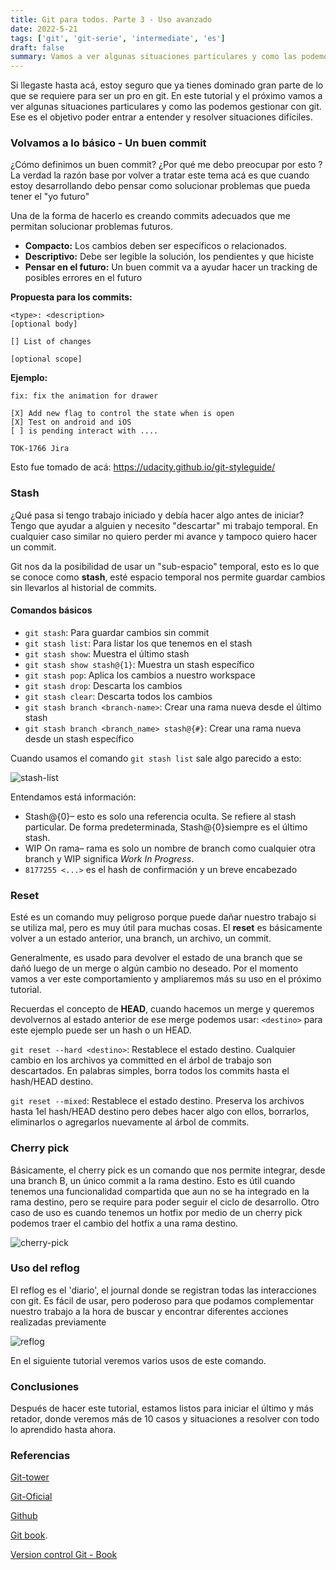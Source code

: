 ```yaml
---
title: Git para todos. Parte 3 - Uso avanzado
date: 2022-5-21
tags: ['git', 'git-serie', 'intermediate', 'es']
draft: false
summary: Vamos a ver algunas situaciones particulares y como las podemos gestionar con git
---
```


Si llegaste hasta acá, estoy seguro que ya tienes dominado gran parte de lo que se requiere para ser un pro en git.
En este tutorial y el próximo vamos a ver algunas situaciones particulares y como las podemos gestionar con git.
Ese es el objetivo poder entrar a entender y resolver situaciones difíciles.

<TOCInline toc={props.toc} exclude="Contenido|GIT" fromHeading={3} toHeading={4} asDisclosure />

### Volvamos a lo básico - Un buen commit

¿Cómo definimos un buen commit? ¿Por qué me debo preocupar por esto ?
La verdad la razón base por volver a tratar este tema acá es que cuando estoy desarrollando debo pensar como solucionar problemas que pueda tener el "yo futuro"

Una de la forma de hacerlo es creando commits adecuados que me permitan solucionar problemas futuros.

- **Compacto:** Los cambios deben ser específicos o relacionados.
- **Descriptivo:** Debe ser legible la solución, los pendientes y que hiciste
- **Pensar en el futuro:** Un buen commit va a ayudar hacer un tracking de posibles errores en el futuro

**Propuesta para los commits:**

```
<type>: <description>
[optional body]

[] List of changes

[optional scope]
```

**Ejemplo:**

```
fix: fix the animation for drawer

[X] Add new flag to control the state when is open
[X] Test on android and iOS
[ ] is pending interact with ....

TOK-1766 Jira
```

Esto fue tomado de acá: https://udacity.github.io/git-styleguide/

### Stash

¿Qué pasa si tengo trabajo iniciado y debía hacer algo antes de iniciar?
Tengo que ayudar a alguien y necesito "descartar" mi trabajo temporal. En cualquier caso similar no quiero perder mi avance y tampoco quiero hacer un commit.

Git nos da la posibilidad de usar un "sub-espacio" temporal, esto es lo que se conoce como **stash**, esté espacio temporal nos permite guardar cambios sin llevarlos al historial de commits.

#### Comandos básicos

- `git stash`: Para guardar cambios sin commit
- `git stash list`: Para listar los que tenemos en el stash
- `git stash show`: Muestra el último stash
- `git stash show stash@{1}`: Muestra un stash específico
- `git stash pop`: Aplica los cambios a nuestro workspace
- `git stash drop`: Descarta los cambios
- `git stash clear`: Descarta todos los cambios
- `git stash branch <branch-name>`: Crear una rama nueva desde el último stash
- `git stash branch <branch_name> stash@{#}`: Crear una rama nueva desde un stash específico

Cuando usamos el comando `git stash list` sale algo parecido a esto:

![stash-list](/static/images/git/git-advance/stash-list.png)

Entendamos está información:

- Stash@{0}– esto es solo una referencia oculta. Se refiere al stash particular. De forma predeterminada, Stash@{0}siempre es el último stash.
- WIP On rama– rama es solo un nombre de branch como cualquier otra branch y WIP significa _Work In Progress_.
- `8177255 <...>` es el hash de confirmación y un breve encabezado

### Reset

Esté es un comando muy peligroso porque puede dañar nuestro trabajo si se utiliza mal, pero es muy útil para muchas cosas.
El **reset** es básicamente volver a un estado anterior, una branch, un archivo, un commit.

Generalmente, es usado para devolver el estado de una branch que se dañó luego de un merge o algún cambio no deseado. Por el momento vamos a ver este comportamiento y ampliaremos más su uso en el próximo tutorial.

Recuerdas el concepto de **HEAD**, cuando hacemos un merge y queremos devolvernos al estado anterior de ese merge podemos usar:
`<destino>` para este ejemplo puede ser un hash o un HEAD.

`git reset --hard <destino>`: Restablece el estado destino. Cualquier cambio en los archivos ya committed en el árbol de trabajo son descartados. En palabras simples, borra todos los commits hasta el hash/HEAD destino.

`git reset --mixed`: Restablece el estado destino. Preserva los archivos hasta 1el hash/HEAD destino pero debes hacer algo con ellos, borrarlos, eliminarlos o agregarlos nuevamente al árbol de commits.

### Cherry pick

Básicamente, el cherry pick es un comando que nos permite integrar, desde una branch B, un único commit a la rama destino. Esto es útil cuando tenemos una funcionalidad compartida que aun no se ha integrado en la rama destino, pero se require para poder seguir el ciclo de desarrollo.
Otro caso de uso es cuando tenemos un hotfix por medio de un cherry pick podemos traer el cambio del hotfix a una rama destino.

![cherry-pick](/static/images/git/git-advance/cherry-pick.png)

### Uso del reflog

El reflog es el 'diario', el journal donde se registran todas las interacciones con git.
Es fácil de usar, pero poderoso para que podamos complementar nuestro trabajo a la hora de buscar y encontrar diferentes acciones realizadas previamente

![reflog](/static/images/git/git-advance/reflog.png)

En el siguiente tutorial veremos varios usos de este comando.

### Conclusiones

Después de hacer este tutorial, estamos listos para iniciar el último y más retador, donde veremos más de 10 casos y situaciones a resolver con todo lo aprendido hasta ahora.

### Referencias

[Git-tower](https://www.git-tower.com/learn/git/ebook)

[Git-Oficial](https://git-scm.com/)

[Github](https://lab.github.com/)

[Git book](https://git-scm.com/book/es/v2).

[Version control Git - Book](https://books.google.com.co/books/about/Version_Control_with_Git.html?id=qIucp61eqAwC&redir_esc=y)

&nbsp;
&nbsp;
